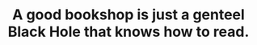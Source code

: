 ---
title: "A good bookshop is just a genteel Black Hole that knows how to read."
attribution: "Terry Pratchett, *Guards! Guards!*"
layout: quote
linked:
  - _wikipedia/Black_hole.md
  - _wikipedia/Guards!_Guards!.md
  - _wikipedia/Terry_Pratchett.md
tags:
  - Quote
  - Black Hole
  - Terry Pratchett
  - Universe
---